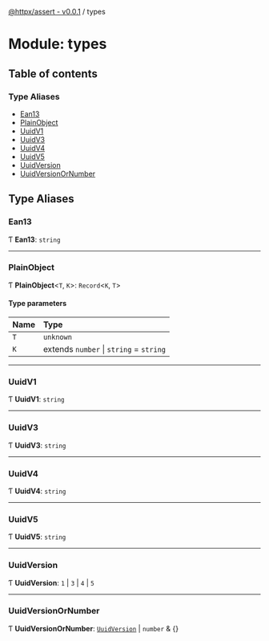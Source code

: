 [@httpx/assert - v0.0.1](../README.md) / types

# Module: types

## Table of contents

### Type Aliases

- [Ean13](types.md#ean13)
- [PlainObject](types.md#plainobject)
- [UuidV1](types.md#uuidv1)
- [UuidV3](types.md#uuidv3)
- [UuidV4](types.md#uuidv4)
- [UuidV5](types.md#uuidv5)
- [UuidVersion](types.md#uuidversion)
- [UuidVersionOrNumber](types.md#uuidversionornumber)

## Type Aliases

### Ean13

Ƭ **Ean13**: `string`

___

### PlainObject

Ƭ **PlainObject**\<`T`, `K`\>: `Record`\<`K`, `T`\>

#### Type parameters

| Name | Type |
| :------ | :------ |
| `T` | `unknown` |
| `K` | extends `number` \| `string` = `string` |

___

### UuidV1

Ƭ **UuidV1**: `string`

___

### UuidV3

Ƭ **UuidV3**: `string`

___

### UuidV4

Ƭ **UuidV4**: `string`

___

### UuidV5

Ƭ **UuidV5**: `string`

___

### UuidVersion

Ƭ **UuidVersion**: ``1`` \| ``3`` \| ``4`` \| ``5``

___

### UuidVersionOrNumber

Ƭ **UuidVersionOrNumber**: [`UuidVersion`](types.md#uuidversion) \| `number` & {}
